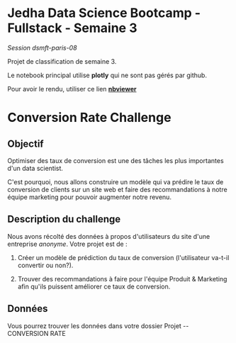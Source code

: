 # Jedha Data Science Bootcamp - Fullstack - Semaine 3

_Session dsmft-paris-08_

Projet de classification de semaine 3.

Le notebook principal utilise **plotly** qui ne sont pas gérés par github.

Pour avoir le rendu, utiliser ce lien **[nbviewer](https://nbviewer.jupyter.org/github/thefifthagreement/jedha-fs-s3-project/blob/master/conversion_rate.ipynb)**

# Conversion Rate Challenge


## Objectif

Optimiser des taux de conversion est une des tâches les plus importantes d'un data scientist.

C'est pourquoi, nous allons construire un modèle qui va prédire le taux de conversion de clients sur un site web et faire des recommandations à notre équipe marketing pour pouvoir augmenter notre revenu.


## Description du challenge

Nous avons récolté des données à propos d'utilisateurs du site d'une entreprise _anonyme_. Votre projet est de :

1. Créer un modèle de prédiction du taux de conversion (l'utilisateur va-t-il convertir ou non?).

2. Trouver des recommandations à faire pour l'équipe Produit & Marketing afin qu'ils puissent améliorer ce taux de conversion.

## Données

Vous pourrez trouver les données dans votre dossier Projet -- CONVERSION RATE
